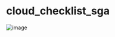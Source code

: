 # cloud_checklist_sga
![image](https://user-images.githubusercontent.com/86815680/198628699-28cbb6b4-d713-4b5d-9206-9f5dd07b6a66.png)
